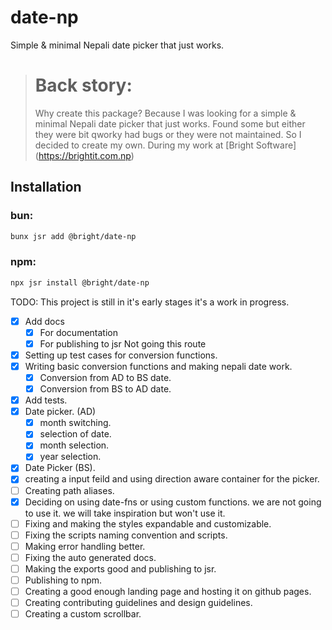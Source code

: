 # date-np
Simple & minimal Nepali date picker that just works.

> # Back story:
> Why create this package?
> Because I was looking for a simple & minimal Nepali date picker that just works.
> Found some but either they were bit qworky had bugs or they were not maintained.
> So I decided to create my own. 
> During my work at [Bright Software] (https://brightit.com.np)

## Installation
### bun:
```bash
bunx jsr add @bright/date-np
```

### npm:
```bash
npx jsr install @bright/date-np
```

 TODO: 
This project is still in it's early stages it's a work in progress.
- [x] Add docs 
    - [x] For documentation 
    - [x] For publishing to jsr Not going this route 
- [x] Setting up test cases for conversion functions.
- [x] Writing basic conversion functions and making nepali date work.
    - [x] Conversion from AD to BS date. 
    - [x] Conversion from BS to AD date.
- [x] Add tests.
- [x] Date picker. (AD)
    - [x] month switching. 
    - [x] selection of date. 
    - [x] month selection. 
    - [x] year selection.
- [x] Date Picker (BS).
- [x] creating a input feild and using direction aware container for the picker.
- [ ] Creating path aliases.
- [x] Deciding on using date-fns or using custom functions. we are not going to use it.
      we will take inspiration but won't use it.
- [ ] Fixing and making the styles expandable and customizable.
- [ ] Fixing the scripts naming convention and scripts.
- [ ] Making error handling better. 
- [ ] Fixing the auto generated docs.
- [ ] Making the exports good and publishing to jsr.
- [ ] Publishing to npm.
- [ ] Creating a good enough landing page and hosting it on github pages.
- [ ] Creating contributing guidelines and design guidelines. 
- [ ] Creating a custom scrollbar.
